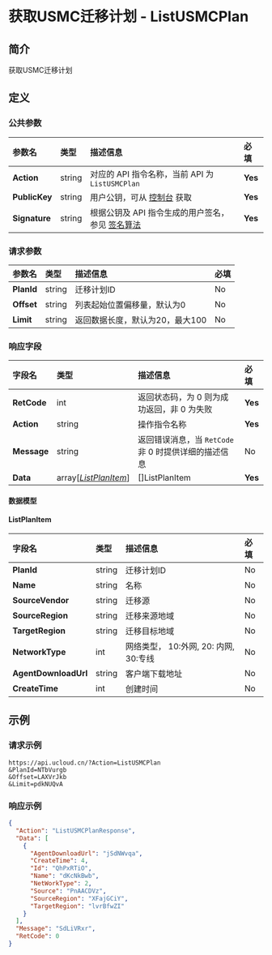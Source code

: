 # 获取USMC迁移计划 - ListUSMCPlan

## 简介

获取USMC迁移计划









## 定义

### 公共参数

| 参数名 | 类型 | 描述信息 | 必填 |
|:---|:---|:---|:---|
| **Action**     | string  | 对应的 API 指令名称，当前 API 为 `ListUSMCPlan`                        | **Yes** |
| **PublicKey**  | string  | 用户公钥，可从 [控制台](https://console.ucloud.cn/uapi/apikey) 获取                                             | **Yes** |
| **Signature**  | string  | 根据公钥及 API 指令生成的用户签名，参见 [签名算法](api/summary/signature.md)  | **Yes** |

### 请求参数

| 参数名 | 类型 | 描述信息 | 必填 |
|:---|:---|:---|:---|
| **PlanId** | string | 迁移计划ID |No|
| **Offset** | string | 列表起始位置偏移量，默认为0 |No|
| **Limit** | string | 返回数据长度，默认为20，最大100 |No|

### 响应字段

| 字段名 | 类型 | 描述信息 | 必填 |
|:---|:---|:---|:---|
| **RetCode** | int | 返回状态码，为 0 则为成功返回，非 0 为失败 |**Yes**|
| **Action** | string | 操作指令名称 |**Yes**|
| **Message** | string | 返回错误消息，当 `RetCode` 非 0 时提供详细的描述信息 |No|
| **Data** | array[[*ListPlanItem*](#ListPlanItem)] | []ListPlanItem |**Yes**|

#### 数据模型


#### ListPlanItem

| 字段名 | 类型 | 描述信息 | 必填 |
|:---|:---|:---|:---|
| **PlanId** | string | 迁移计划ID |No|
| **Name** | string | 名称 |No|
| **SourceVendor** | string | 迁移源 |No|
| **SourceRegion** | string | 迁移来源地域 |No|
| **TargetRegion** | string | 迁移目标地域 |No|
| **NetworkType** | int | 网络类型， 10:外网, 20: 内网, 30:专线 |No|
| **AgentDownloadUrl** | string | 客户端下载地址 |No|
| **CreateTime** | int | 创建时间 |No|

## 示例

### 请求示例
    
```
https://api.ucloud.cn/?Action=ListUSMCPlan
&PlanId=NTbVurgb
&Offset=LAXVrJkb
&Limit=pdkNUQvA
```

### 响应示例
    
```json
{
  "Action": "ListUSMCPlanResponse",
  "Data": [
    {
      "AgentDownloadUrl": "jSdNWvqa",
      "CreateTime": 4,
      "Id": "QhPxRTiO",
      "Name": "dKcNkBwb",
      "NetWorkType": 2,
      "Source": "PnAACDVz",
      "SourceRegion": "XFajGCiY",
      "TargetRegion": "lvrBfwZI"
    }
  ],
  "Message": "SdLiVRxr",
  "RetCode": 0
}
```






